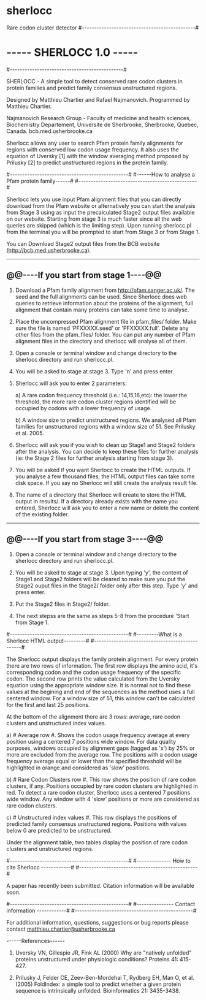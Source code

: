 # sherlocc
Rare codon cluster detector
#----------------------------------------------#
#         -----   SHERLOCC 1.0   -----         #
#----------------------------------------------#

SHERLOCC - A simple tool to detect conserved rare codon clusters in protein families and predict family consensus unstructured regions.

Designed by Matthieu Chartier and Rafael Najmanovich. Programmed by Matthieu Chartier.

Najmanovich Research Group - Faculty of medicine and health sciences, Biochemistry Departement, Universite de Sherbrooke, Sherbrooke, Quebec, Canada.
bcb.med.usherbrooke.ca

Sherlocc allows any user to search Pfam protein family alignments for regions with conserved low codon usage frequency. It also uses the equation of Uversky [1] with the window averaging method proposed by Prilusky [2] to predict unstructured regions in the protein family.



#------------------------------------------------#
#------How to analyse a Pfam protein family------#
#------------------------------------------------#

Sherlocc lets you use input Pfam alignment files that you can directly download from the Pfam website or alternatively you can start the analysis from Stage 3 using as input the precalculated Stage2 output files available on our website. Starting from stage 3 is much faster since all the web queries are skipped (which is the limiting step). Upon running sherlocc.pl from the terminal you will be prompted to start from Stage 3 or from Stage 1.

You can Download Stage2 output files from the BCB website (http://bcb.med.usherbrooke.ca).


-------------------------------------
@@----If you start from stage 1----@@
-------------------------------------

1. Download a Pfam family alignment from http://pfam.sanger.ac.uk/. The seed and the full alignments can be used. Since Sherlocc does web queries to retrieve information about the proteins of the alignment, full alignment that contain many proteins can take some time to analyse.

2. Place the uncompressed Pfam alignment file in pfam_files/ folder. Make sure the file is named 'PFXXXXX.seed' or 'PFXXXXX.full'. Delete any other files from the pfam_files/ folder. You can put any number of Pfam alignment files in the directory and sherlocc will analyse all of them.

3. Open a console or terminal window and change directory to the sherlocc directory and run sherlocc.pl.

4. You will be asked to stage at stage 3. Type 'n' and press enter.

5. Sherlocc will ask you to enter 2 parameters:

	a) A rare codon frequency threshold (i.e.: 14,15,16,etc): the lower the threshold, the more rare codon cluster regions identified will be occupied by codons with a lower frequency of usage.

	b) A window size to predict unstructured regions. We analysed all Pfam families for unstructured regions with a window size of 51. See Prilusky et al. 2005.

6. Sherlocc will ask you if you wish to clean up Stage1 and Stage2 folders after the analysis. You can decide to keep these files for further analysis (ie: the Stage 2 files for further analysis starting from stage 3).

7. You will be asked if you want Sherlocc to create the HTML outputs. If you analyse a few thousand files, the HTML output files can take some disk space. If you say no Sherlocc will still create the analysis result file.

8. The name of a directory that Sherlocc will create to store the HTML output in results/. If a directory already exists with the name you entered, Sherlocc will ask you to enter a new name or delete the content of the existing folder.


-------------------------------------
@@----If you start from stage 3----@@
-------------------------------------

1. Open a console or terminal window and change directory to the sherlocc directory and run sherlocc.pl.

2. You will be asked to stage at stage 3. Upon typing 'y', the content of Stage1 and Stage2 folders will be cleared so make sure you put the Stage2 ouput files in the Stage2/ folder only after this step. Type 'y' and press enter.

3. Put the Stage2 files in Stage2/ folder.

4. The next stepss are the same as steps 5-8 from the procedure 'Start from Stage 1.



#------------------------------------------------#
#---------What is a Sherlocc HTML output---------#
#------------------------------------------------#

The Sherlocc output displays the family protein alignment. For every protein there are two rows of information. The first row displays the amino acid, it's corresponding codon and the codon usage frequency of the specific codon. The second row prints the value calculated from the Uversky equation using the appropriate window size. It is normal not to find these values at the begining and end of the sequences as the method uses a full centered window. For a window size of 51, this window can't be calculated for the first and last 25 positions.

At the bottom of the alignment there are 3 rows: average, rare codon clusters and unstructured index values.

   a) # Average row #. Shows the codon usage frequency average at every position using a centered 7 positions wide window. For data quality purposes, windows occupied by alignment gaps (tagged as 'x') by 25% or more are excluded from the average row. The positions with a codon usage frequency average equal or lower than the specified threshold will be highlighted in orange and considered as 'slow' positions.

   b) # Rare Codon Clusters row #. This row shows the position of rare codon clusters, if any. Positions occupied by rare codon clusters are highlighted in red. To detect a rare codon cluster, Sherlocc uses a centered 7 positions wide window. Any window with 4 'slow' positions or more are considered as rare codon clusters.

   c) # Unstructured index values #. This row displays the positions of predicted family consensus unstructured regions. Positions with values below 0 are predicted to be unstructured.

Under the alignment table, two tables display the position of rare codon clusters and unstructured regions.



#------------------------------------------------#
#-------------- How to cite Sherlocc ------------#
#------------------------------------------------#

A paper has recently been submitted. Citation information will be available soon.



#------------------------------------------------#
#--------------- Contact information ------------#
#------------------------------------------------#

For additional information, questions, suggestions or bug reports please contact matthieu.chartier@usherbrooke.ca



------References------

1. Uversky VN, Gillespie JR, Fink AL (2000) Why are "natively unfolded" proteins unstructured under physiologic conditions? Proteins 41: 415-427.

2. Prilusky J, Felder CE, Zeev-Ben-Mordehai T, Rydberg EH, Man O, et al. (2005) FoldIndex: a simple tool to predict whether a given protein sequence is intrinsically unfolded. Bioinformatics 21: 3435-3438.
